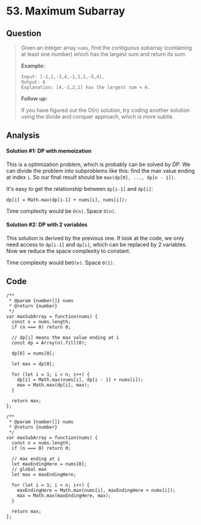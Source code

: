 # 53. Maximum Subarray

## Question

> Given an integer array `nums`, find the contiguous subarray \(containing at least one number\) which has the largest sum and return its sum.
>
> **Example:**
>
> ```text
> Input: [-2,1,-3,4,-1,2,1,-5,4],
> Output: 6
> Explanation: [4,-1,2,1] has the largest sum = 6.
> ```
>
> **Follow up:**
>
> If you have figured out the O\(_n_\) solution, try coding another solution using the divide and conquer approach, which is more subtle.

## Analysis

#### Solution \#1: DP with memoization

This is a optimization problem, which is probably can be solved by DP. We can divide the problem into subproblems like this: find the max value ending at index `i`. So our final result should be `max(dp[0], ..., dp[n - 1])`.

It's easy to get the relationship between `dp[i-1]` and `dp[i]`:

`dp[i] = Math.max(dp[i-1] + nums[i], nums[i]);`

Time complexity would be `O(n)`. Space `O(n)`.

#### Solution \#2:  DP with 2 variables

This solution is derived by the previous one. If look at the code, we only need access to `dp[i-1]` and `dp[i]`, which can be replaced by 2 variables. Now we reduce the space complexity to constant.

Time complexity would be`O(n)`. Space `O(1)`.

## Code

```text
/**
 * @param {number[]} nums
 * @return {number}
 */
var maxSubArray = function(nums) {
  const n = nums.length;
  if (n === 0) return 0;
  
  // dp[i] means the max value ending at i
  const dp = Array(n).fill(0);
  
  dp[0] = nums[0];
  
  let max = dp[0];
  
  for (let i = 1; i < n; i++) {
    dp[i] = Math.max(nums[i], dp[i - 1] + nums[i]);
    max = Math.max(dp[i], max);
  }
  
  return max;
};
```

```text
/**
 * @param {number[]} nums
 * @return {number}
 */
var maxSubArray = function(nums) {
  const n = nums.length;
  if (n === 0) return 0;
  
  // max ending at i
  let maxEndingHere = nums[0];
  // global max
  let max = maxEndingHere;
  
  for (let i = 1; i < n; i++) {
    maxEndingHere = Math.max(nums[i], maxEndingHere + nums[i]);
    max = Math.max(maxEndingHere, max);
  }
  
  return max;
};
```

